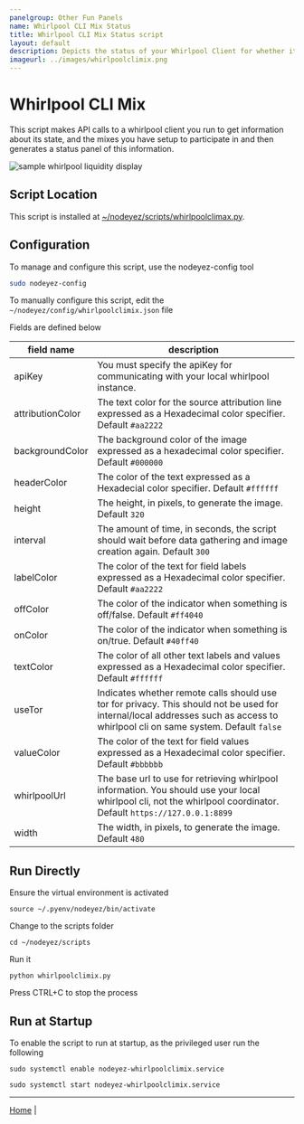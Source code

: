```yaml
---
panelgroup: Other Fun Panels
name: Whirlpool CLI Mix Status
title: Whirlpool CLI Mix Status script
layout: default
description: Depicts the status of your Whirlpool Client for whether its connected and participating in mixes
imageurl: ../images/whirlpoolclimix.png
---
```


# Whirlpool CLI Mix

This script makes API calls to a whirlpool client you run to get information
about its state, and the mixes you have setup to participate in and then
generates a status panel of this information.

![sample whirlpool liquidity display](../images/whirlpoolclimix.png)

## Script Location

This script is installed at
[~/nodeyez/scripts/whirlpoolclimax.py](../scripts/whirlpoolclimax.py).

## Configuration

To manage and configure this script, use the nodeyez-config tool

```sh
sudo nodeyez-config
```

To manually configure this script, edit the `~/nodeyez/config/whirlpoolclimix.json` file

Fields are defined below

| field name | description |
| --- | --- |
| apiKey | You must specify the apiKey for communicating with your local whirlpool instance. |
| attributionColor | The text color for the source attribution line expressed as a Hexadecimal color specifier. Default `#aa2222` |
| backgroundColor | The background color of the image expressed as a hexadecimal color specifier. Default `#000000` |
| headerColor | The color of the text expressed as a Hexadecial color specifier. Default `#ffffff` |
| height | The height, in pixels, to generate the image. Default `320` |
| interval | The amount of time, in seconds, the script should wait before data gathering and image creation again. Default `300` |
| labelColor | The color of the text for field labels expressed as a Hexadecimal color specifier. Default `#aa2222` |
| offColor | The color of the indicator when something is off/false. Default `#ff4040` |
| onColor | The color of the indicator when something is on/true. Default `#40ff40` |
| textColor | The color of all other text labels and values expressed as a Hexadecimal color specifier. Default `#ffffff` |
| useTor | Indicates whether remote calls should use tor for privacy. This should not be used for internal/local addresses such as access to whirlpool cli on same system. Default `false` |
| valueColor | The color of the text for field values expressed as a Hexadecimal color specifier. Default `#bbbbbb` |
| whirlpoolUrl | The base url to use for retrieving whirlpool information.  You should use your local whirlpool cli, not the whirlpool coordinator. Default `https://127.0.0.1:8899` |
| width | The width, in pixels, to generate the image. Default `480` |

## Run Directly

Ensure the virtual environment is activated
```shell
source ~/.pyenv/nodeyez/bin/activate
```

Change to the scripts folder
```shell
cd ~/nodeyez/scripts
```

Run it
```shell
python whirlpoolclimix.py
```

Press CTRL+C to stop the process

## Run at Startup

To enable the script to run at startup, as the privileged user run the following

```shell
sudo systemctl enable nodeyez-whirlpoolclimix.service

sudo systemctl start nodeyez-whirlpoolclimix.service
```

---

[Home](../) | 